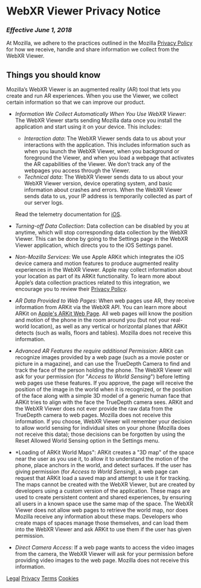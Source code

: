 # WebXR Viewer Privacy Notice
 
### _Effective June 1, 2018_
 
At Mozilla, we adhere to the practices outlined in the Mozilla [Privacy Policy](https://www.mozilla.org/privacy/) for how we receive, handle and share information we collect from the WebXR Viewer.

## Things you should know

Mozilla’s WebXR Viewer is an augmented reality (AR) tool that lets you create and run AR experiences.  When you use the Viewer, we collect certain information so that we can improve our product. 

- *Information We Collect Automatically When You Use WebXR Viewer*: The WebXR Viewer starts sending Mozilla data once you install the application and start using it on your device. This includes:
   - _Interaction data_: The WebXR Viewer sends data to us about your interactions with the application. This includes information such as when you launch the WebXR Viewer, when you background or foreground the Viewer, and when you load a webpage that activates the AR capabilities of the Viewer. We don’t track any of the webpages you access through the Viewer.
   - _Technical data_: The WebXR Viewer sends data to us about your WebXR Viewer version, device operating system, and basic information about crashes and errors. When the WebXR Viewer sends data to us, your IP address is temporarily collected as part of our server logs.

   Read the telemetry documentation for [iOS](Telemetry.md).

- *Turning-off Data Collection*: Data collection can be disabled by you at anytime, which will stop corresponding data collection by the WebXR Viewer. This can be done by going to the Settings page in the WebXR Viewer application, which directs you to the iOS Settings panel.  

- *Non-Mozilla Services*: We use Apple ARKit which integrates the iOS device camera and motion features to produce augmented reality experiences in the WebXR Viewer. Apple may collect information about your location as part of its ARKit functionality. To learn more about Apple’s data collection practices related to this integration, we encourage you to review their [Privacy Policy](https://www.apple.com/legal/privacy/en-ww/). 

- *AR Data Provided to Web Pages*: When web pages use AR, they receive information from ARKit via the WebXR API. You can learn more about ARKit on [Apple's ARKit Web Page](https://developer.apple.com/arkit/).  All web pages will know the position and motion of the phone in the room around you (but not your real-world location), as well as any vertical or horizontal planes that ARKit detects (such as walls, floors and tables). Mozilla does not receive this information.

- *Advanced AR Features the require additional Permission*: ARKit can recognize images provided by a web page (such as a movie poster or picture in a magazine), and can use the TrueDepth Camera to find and track the face of the person holding the phone. The WebXR Viewer will ask for your permission (for "*Access to World Sensing*") before letting web pages use these features. If you approve, the page will receive the position of the image in the world when it is recognized, or the position of the face along with a simple 3D model of a generic human face that ARKit tries to align with the face the TrueDepth camera sees.  ARKit and the WebXR Viewer does not ever provide the raw data from the TrueDepth camera to web pages. Mozilla does not receive this information.  If you choose, WebXR Viewer will remember your decision to allow world sensing for individual sites on your phone (Mozilla does not receive this data); those decisions can be forgotten by using the Reset Allowed World Sensing option in the Settings menu.

- *Loading of ARKit World Maps": ARKit creates a "3D map" of the space near the user as you use it, to allow it to understand the motion of the phone, place anchors in the world, and detect surfaces. If the user has giving permission (for *Access to World Sensing*), a web page can request that ARKit load a saved map and attempt to use it for tracking.  The maps cannot be created with the WebXR Viewer, but are created by developers using a custom version of the application. These maps are used to create persistent content and shared experiences, by ensuring all users in a known space use the same map of the space.  The WebXR Viewer does not allow web pages to retrieve the world map, nor does Mozilla receive any information about these maps.  Developers who create maps of spaces manage those themselves, and can load them into the WebXR Viewer and ask ARKit to use them if the user has given permission.

- *Direct Camera Access*:  If a web page wants to access the video images from the camera, the WebXR Viewer will ask for your permission before providing video images to the web page. Mozilla does not receive this information.

[Legal](https://www.mozilla.org/about/legal/) [Privacy](https://www.mozilla.org/en-US/privacy/) [Terms](https://www.mozilla.org/en-US/about/legal/terms/mozilla/) [Cookies](https://www.mozilla.org/privacy/websites/#cookies)
